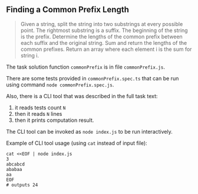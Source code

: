 ## Finding a Common Prefix Length

> Given a string, split the string into two substrings at every possible point. The rightmost substring is a suffix.
The beginning of the string is the prefix. Determine the lengths of the common prefix between each suffix and the original string.
Sum and return the lengths of the common prefixes. Return an array where each element i is the sum for string i.

The task solution function `commonPrefix` is in file `commonPrefix.js`.

There are some tests provided in `commonPrefix.spec.ts` that can be run using command `node commonPrefix.spec.js`.

Also, there is a CLI tool that was described in the full task text:
1. it reads tests count `N`
2. then it reads `N` lines
3. then it prints computation result.

The CLI tool can be invoked as `node index.js` to be run interactively.

Example of CLI tool usage (using `cat` instead of input file):
```shell
cat <<EOF | node index.js
3
abcabcd
ababaa
aa
EOF
# outputs 24
```
